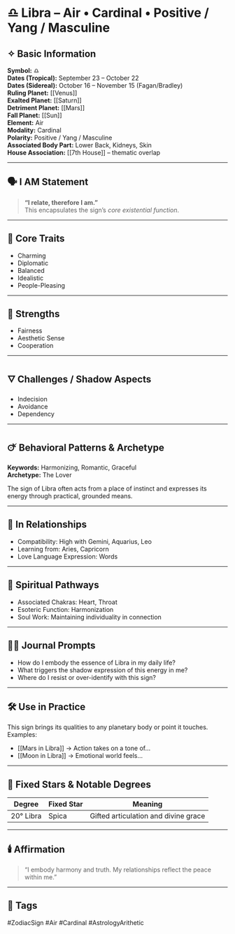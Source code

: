 # ♎ Libra – Air • Cardinal • Positive / Yang / Masculine

## ✧ Basic Information
**Symbol:** ♎  
**Dates (Tropical):** September 23 – October 22  
**Dates (Sidereal):** October 16 – November 15 (Fagan/Bradley)  
**Ruling Planet:** [[Venus]]  
**Exalted Planet:** [[Saturn]]  
**Detriment Planet:** [[Mars]]  
**Fall Planet:** [[Sun]]  
**Element:** Air  
**Modality:** Cardinal  
**Polarity:** Positive / Yang / Masculine  
**Associated Body Part:** Lower Back, Kidneys, Skin  
**House Association:** [[7th House]] – thematic overlap

---

## 🗣️ I AM Statement

> **“I relate, therefore I am.”**  
> This encapsulates the sign’s *core existential function*.

---

## 🔑 Core Traits
- Charming
- Diplomatic
- Balanced
- Idealistic
- People-Pleasing

---

## 🌿 Strengths
- Fairness
- Aesthetic Sense
- Cooperation

---

## 🜄 Challenges / Shadow Aspects
- Indecision
- Avoidance
- Dependency

---

## 🜚 Behavioral Patterns & Archetype

**Keywords:** Harmonizing, Romantic, Graceful  
**Archetype:** The Lover

The sign of Libra often acts from a place of instinct and expresses its energy through practical, grounded means.

---

## 🌌 In Relationships

- Compatibility: High with Gemini, Aquarius, Leo  
- Learning from: Aries, Capricorn  
- Love Language Expression: Words

---

## 🪷 Spiritual Pathways

- Associated Chakras: Heart, Throat  
- Esoteric Function: Harmonization  
- Soul Work: Maintaining individuality in connection  

---

## ✍🏼 Journal Prompts

- How do I embody the essence of Libra in my daily life?  
- What triggers the shadow expression of this energy in me?  
- Where do I resist or over-identify with this sign?

---

## 🛠️ Use in Practice

This sign brings its qualities to any planetary body or point it touches.  
Examples:

- [[Mars in Libra]] → Action takes on a tone of…  
- [[Moon in Libra]] → Emotional world feels…

---

## 🌠 Fixed Stars & Notable Degrees

| Degree | Fixed Star | Meaning |
|--------|------------|---------|
| 20° Libra | Spica | Gifted articulation and divine grace |

---

## 🕯️ Affirmation

> “I embody harmony and truth. My relationships reflect the peace within me.”

---

## 🔖 Tags
#ZodiacSign #Air #Cardinal #AstrologyArithetic
